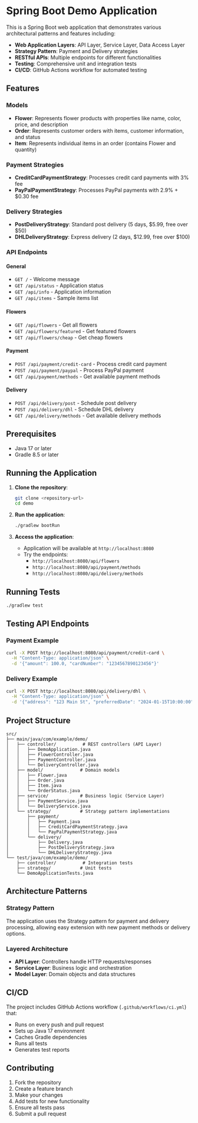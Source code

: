 # Spring Boot Demo Application

This is a Spring Boot web application that demonstrates various architectural patterns and features including:

- **Web Application Layers**: API Layer, Service Layer, Data Access Layer
- **Strategy Pattern**: Payment and Delivery strategies
- **RESTful APIs**: Multiple endpoints for different functionalities
- **Testing**: Comprehensive unit and integration tests
- **CI/CD**: GitHub Actions workflow for automated testing

## Features

### Models
- **Flower**: Represents flower products with properties like name, color, price, and description
- **Order**: Represents customer orders with items, customer information, and status
- **Item**: Represents individual items in an order (contains Flower and quantity)

### Payment Strategies
- **CreditCardPaymentStrategy**: Processes credit card payments with 3% fee
- **PayPalPaymentStrategy**: Processes PayPal payments with 2.9% + $0.30 fee

### Delivery Strategies
- **PostDeliveryStrategy**: Standard post delivery (5 days, $5.99, free over $50)
- **DHLDeliveryStrategy**: Express delivery (2 days, $12.99, free over $100)

### API Endpoints

#### General
- `GET /` - Welcome message
- `GET /api/status` - Application status
- `GET /api/info` - Application information
- `GET /api/items` - Sample items list

#### Flowers
- `GET /api/flowers` - Get all flowers
- `GET /api/flowers/featured` - Get featured flowers
- `GET /api/flowers/cheap` - Get cheap flowers

#### Payment
- `POST /api/payment/credit-card` - Process credit card payment
- `POST /api/payment/paypal` - Process PayPal payment
- `GET /api/payment/methods` - Get available payment methods

#### Delivery
- `POST /api/delivery/post` - Schedule post delivery
- `POST /api/delivery/dhl` - Schedule DHL delivery
- `GET /api/delivery/methods` - Get available delivery methods

## Prerequisites

- Java 17 or later
- Gradle 8.5 or later

## Running the Application

1. **Clone the repository**:
   ```bash
   git clone <repository-url>
   cd demo
   ```

2. **Run the application**:
   ```bash
   ./gradlew bootRun
   ```

3. **Access the application**:
   - Application will be available at `http://localhost:8080`
   - Try the endpoints:
     - `http://localhost:8080/api/flowers`
     - `http://localhost:8080/api/payment/methods`
     - `http://localhost:8080/api/delivery/methods`

## Running Tests

```bash
./gradlew test
```

## Testing API Endpoints

### Payment Example
```bash
curl -X POST http://localhost:8080/api/payment/credit-card \
  -H "Content-Type: application/json" \
  -d '{"amount": 100.0, "cardNumber": "1234567890123456"}'
```

### Delivery Example
```bash
curl -X POST http://localhost:8080/api/delivery/dhl \
  -H "Content-Type: application/json" \
  -d '{"address": "123 Main St", "preferredDate": "2024-01-15T10:00:00", "orderAmount": 80.0}'
```

## Project Structure

```
src/
├── main/java/com/example/demo/
│   ├── controller/          # REST controllers (API Layer)
│   │   ├── DemoApplication.java
│   │   ├── FlowerController.java
│   │   ├── PaymentController.java
│   │   └── DeliveryController.java
│   ├── model/              # Domain models
│   │   ├── Flower.java
│   │   ├── Order.java
│   │   ├── Item.java
│   │   └── OrderStatus.java
│   ├── service/            # Business logic (Service Layer)
│   │   ├── PaymentService.java
│   │   └── DeliveryService.java
│   └── strategy/           # Strategy pattern implementations
│       ├── payment/
│       │   ├── Payment.java
│       │   ├── CreditCardPaymentStrategy.java
│       │   └── PayPalPaymentStrategy.java
│       └── delivery/
│           ├── Delivery.java
│           ├── PostDeliveryStrategy.java
│           └── DHLDeliveryStrategy.java
└── test/java/com/example/demo/
    ├── controller/          # Integration tests
    ├── strategy/           # Unit tests
    └── DemoApplicationTests.java
```

## Architecture Patterns

### Strategy Pattern
The application uses the Strategy pattern for payment and delivery processing, allowing easy extension with new payment methods or delivery options.

### Layered Architecture
- **API Layer**: Controllers handle HTTP requests/responses
- **Service Layer**: Business logic and orchestration
- **Model Layer**: Domain objects and data structures

## CI/CD

The project includes GitHub Actions workflow (`.github/workflows/ci.yml`) that:
- Runs on every push and pull request
- Sets up Java 17 environment
- Caches Gradle dependencies
- Runs all tests
- Generates test reports

## Contributing

1. Fork the repository
2. Create a feature branch
3. Make your changes
4. Add tests for new functionality
5. Ensure all tests pass
6. Submit a pull request
